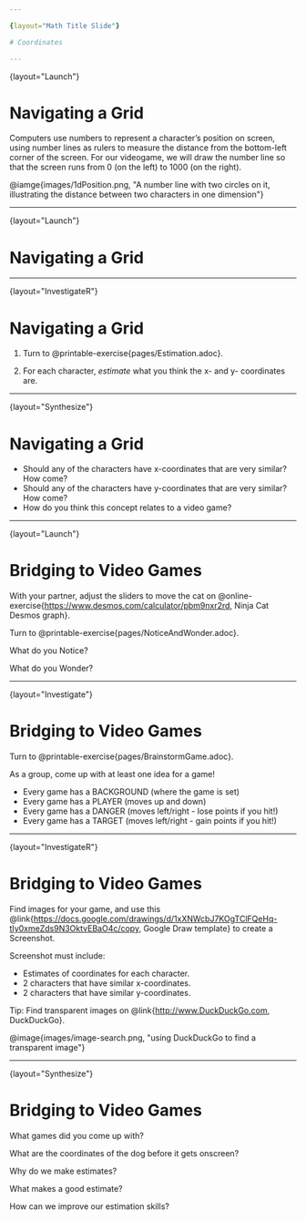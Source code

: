 ```yaml
---

{layout="Math Title Slide"}

# Coordinates

---
```

{layout="Launch"}
# Navigating a Grid

Computers use numbers to represent a character’s position on screen, using number lines as rulers to measure the distance from the bottom-left corner of the screen. For our videogame, we will draw the number line so that the screen runs from 0 (on the left) to 1000 (on the right).

@iamge{images/1dPosition.png, "A number line with two circles on it, illustrating the distance between two characters in one dimension"}

---
{layout="Launch"}
# Navigating a Grid


<!--
	What is the coordinate of the Dog, if it’s on the left-hand edge of the screen?
What is the coordinate of the Dog, if it’s on the right-hand edge of the screen?
What is the coordinate of the Dog, if it’s in the center of the screen?
What coordinate would place the Dog beyond the left-hand edge of the screen?
What coordinate would place the Dog beyond the right-hand edge of the screen?
-->

---
{layout="InvestigateR"}
# Navigating a Grid

1. Turn to @printable-exercise{pages/Estimation.adoc}.

1. For each character, _estimate_ what you think the x- and y- coordinates are.


---
{layout="Synthesize"}
# Navigating a Grid


- Should any of the characters have x-coordinates that are very similar? How come?
- Should any of the characters have y-coordinates that are very similar? How come?
- How do you think this concept relates to a video game? 

---
{layout="Launch"}
# Bridging to Video Games

With your partner, adjust the sliders to move the cat on @online-exercise{https://www.desmos.com/calculator/pbm9nxr2rd, Ninja Cat Desmos graph}.

Turn to @printable-exercise{pages/NoticeAndWonder.adoc}. 

What do you Notice?

What do you Wonder?


---
{layout="Investigate"}
# Bridging to Video Games

Turn to @printable-exercise{pages/BrainstormGame.adoc}.

As a group, come up with at least one idea for a game!
- Every game has a BACKGROUND (where the game is set)
- Every game has a PLAYER (moves up and down)
- Every game has a DANGER (moves left/right - lose points if you hit!)
- Every game has a TARGET (moves left/right - gain points if you hit!)

---
{layout="InvestigateR"}
# Bridging to Video Games

Find images for your game, and use this @link{https://docs.google.com/drawings/d/1xXNWcbJ7KOgTClFQeHq-tIy0xmeZds9N3OktvEBaO4c/copy, Google Draw template} to create a Screenshot. 

Screenshot must include:
- Estimates of coordinates for each character.
- 2 characters that have similar x-coordinates.
- 2 characters that have similar y-coordinates.

Tip: Find transparent images on @link{http://www.DuckDuckGo.com, DuckDuckGo}.

@image{images/image-search.png, "using DuckDuckGo to find a transparent image"}


---
{layout="Synthesize"}
# Bridging to Video Games

What games did you come up with?

What are the coordinates of the dog before it gets onscreen?

Why do we make estimates? 

What makes a good estimate?

How can we improve our estimation skills? 

